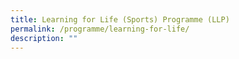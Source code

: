 ```yaml
---
title: Learning for Life (Sports) Programme (LLP)
permalink: /programme/learning-for-life/
description: ""
---
```


